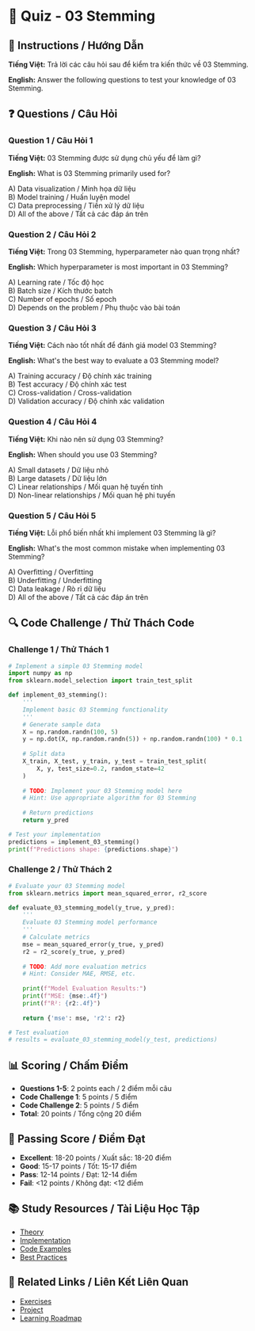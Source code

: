 # 🧠 Quiz - 03 Stemming

## 📝 Instructions / Hướng Dẫn

**Tiếng Việt:** Trả lời các câu hỏi sau để kiểm tra kiến thức về 03 Stemming.

**English:** Answer the following questions to test your knowledge of 03 Stemming.

## ❓ Questions / Câu Hỏi

### Question 1 / Câu Hỏi 1
**Tiếng Việt:** 03 Stemming được sử dụng chủ yếu để làm gì?

**English:** What is 03 Stemming primarily used for?

A) Data visualization / Minh họa dữ liệu  
B) Model training / Huấn luyện model  
C) Data preprocessing / Tiền xử lý dữ liệu  
D) All of the above / Tất cả các đáp án trên

### Question 2 / Câu Hỏi 2
**Tiếng Việt:** Trong 03 Stemming, hyperparameter nào quan trọng nhất?

**English:** Which hyperparameter is most important in 03 Stemming?

A) Learning rate / Tốc độ học  
B) Batch size / Kích thước batch  
C) Number of epochs / Số epoch  
D) Depends on the problem / Phụ thuộc vào bài toán

### Question 3 / Câu Hỏi 3
**Tiếng Việt:** Cách nào tốt nhất để đánh giá model 03 Stemming?

**English:** What's the best way to evaluate a 03 Stemming model?

A) Training accuracy / Độ chính xác training  
B) Test accuracy / Độ chính xác test  
C) Cross-validation / Cross-validation  
D) Validation accuracy / Độ chính xác validation

### Question 4 / Câu Hỏi 4
**Tiếng Việt:** Khi nào nên sử dụng 03 Stemming?

**English:** When should you use 03 Stemming?

A) Small datasets / Dữ liệu nhỏ  
B) Large datasets / Dữ liệu lớn  
C) Linear relationships / Mối quan hệ tuyến tính  
D) Non-linear relationships / Mối quan hệ phi tuyến

### Question 5 / Câu Hỏi 5
**Tiếng Việt:** Lỗi phổ biến nhất khi implement 03 Stemming là gì?

**English:** What's the most common mistake when implementing 03 Stemming?

A) Overfitting / Overfitting  
B) Underfitting / Underfitting  
C) Data leakage / Rò rỉ dữ liệu  
D) All of the above / Tất cả các đáp án trên

## 🔍 Code Challenge / Thử Thách Code

### Challenge 1 / Thử Thách 1
```python
# Implement a simple 03 Stemming model
import numpy as np
from sklearn.model_selection import train_test_split

def implement_03_stemming():
    '''
    Implement basic 03 Stemming functionality
    '''
    # Generate sample data
    X = np.random.randn(100, 5)
    y = np.dot(X, np.random.randn(5)) + np.random.randn(100) * 0.1
    
    # Split data
    X_train, X_test, y_train, y_test = train_test_split(
        X, y, test_size=0.2, random_state=42
    )
    
    # TODO: Implement your 03 Stemming model here
    # Hint: Use appropriate algorithm for 03 Stemming
    
    # Return predictions
    return y_pred

# Test your implementation
predictions = implement_03_stemming()
print(f"Predictions shape: {predictions.shape}")
```

### Challenge 2 / Thử Thách 2
```python
# Evaluate your 03 Stemming model
from sklearn.metrics import mean_squared_error, r2_score

def evaluate_03_stemming_model(y_true, y_pred):
    '''
    Evaluate 03 Stemming model performance
    '''
    # Calculate metrics
    mse = mean_squared_error(y_true, y_pred)
    r2 = r2_score(y_true, y_pred)
    
    # TODO: Add more evaluation metrics
    # Hint: Consider MAE, RMSE, etc.
    
    print(f"Model Evaluation Results:")
    print(f"MSE: {mse:.4f}")
    print(f"R²: {r2:.4f}")
    
    return {'mse': mse, 'r2': r2}

# Test evaluation
# results = evaluate_03_stemming_model(y_test, predictions)
```

## 📊 Scoring / Chấm Điểm

- **Questions 1-5**: 2 points each / 2 điểm mỗi câu
- **Code Challenge 1**: 5 points / 5 điểm
- **Code Challenge 2**: 5 points / 5 điểm
- **Total**: 20 points / Tổng cộng 20 điểm

## 🎯 Passing Score / Điểm Đạt

- **Excellent**: 18-20 points / Xuất sắc: 18-20 điểm
- **Good**: 15-17 points / Tốt: 15-17 điểm  
- **Pass**: 12-14 points / Đạt: 12-14 điểm
- **Fail**: <12 points / Không đạt: <12 điểm

## 📚 Study Resources / Tài Liệu Học Tập

- [Theory](./THEORY_03_stemming.md)
- [Implementation](./IMPLEMENTATION_03_stemming.md)
- [Code Examples](./CODE_EXAMPLES_03_stemming.md)
- [Best Practices](./BEST_PRACTICES_03_stemming.md)

## 🔗 Related Links / Liên Kết Liên Quan

- [Exercises](./EXERCISES_03_stemming.md)
- [Project](./PROJECT_03_stemming.md)
- [Learning Roadmap](./LEARNING_ROADMAP_03_stemming.md)
